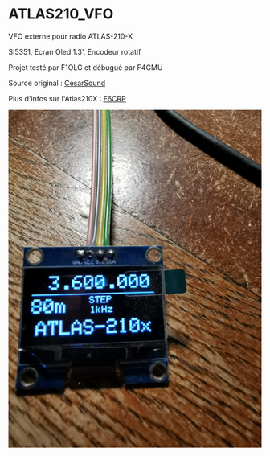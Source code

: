 # ATLAS210_VFO
VFO externe pour radio ATLAS-210-X 

SI5351, Ecran Oled 1.3', Encodeur rotatif

Projet testé par F1OLG et débugué par F4GMU

Source original : [CesarSound](https://projecthub.arduino.cc/CesarSound/3bd1c1cc-1971-41e9-890e-0451c35720e0)

Plus d'infos sur l'Atlas210X : [F6CRP](https://f6crp.pagesperso-orange.fr/ba/be/210x.htm)

![Alt text](https://github.com/djecom1/ATLAS210_VFO/blob/main/Oled.jpg "Oled")

